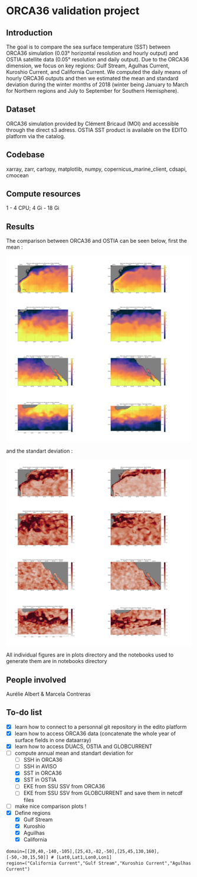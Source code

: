# ORCA36 validation project
## Introduction
The goal is to compare the sea surface temperature (SST) between ORCA36 simulation  (0.03° horizontal resolution and hourly output) and OSTIA satellite data (0.05° resolution and daily output). Due to the ORCA36 dimension, we focus on  key regions: Gulf Stream, Agulhas Current, Kuroshio Current, and California Current. We computed the daily means of hourly ORCA36 outputs and then we estimated the mean and standard deviation during the winter months of 2018 (winter being January to March for Northern regions and July to September for Southern Hemisphere). 

## Dataset
ORCA36 simulation provided by Clément Bricaud (MOI) and accessible through the direct s3 adress.
OSTIA SST product is available on the EDITO platform via the catalog.

## Codebase
xarray, zarr, cartopy, matplotlib, numpy, copernicus_marine_client, cdsapi, cmocean

## Compute resources
1 - 4 CPU; 
4 Gi - 18 Gi

## Results

The comparison between ORCA36 and OSTIA can be seen below, first the mean :

![plot](MEAN-SST-ORCA36-OSTIA-ALL-REGS.png)

and the standart deviation : 

![plot](STD-SST-ORCA36-OSTIA-ALL-REGS.png)

All individual figures are in plots directory and the notebooks used to generate them are in notebooks directory

## People involved
Aurélie Albert & Marcela Contreras

## To-do list

 - [x] learn how to connect to a personnal git repository in the edito platform
 - [x] learn how to access ORCA36 data (concatenate the whole year of surface fields in one dataarray)
 - [x] learn how to access DUACS, OSTIA and GLOBCURRENT
 - [ ] compute annual mean and standart deviation for
   - [ ] SSH in ORCA36
   - [ ] SSH in AVISO
   - [x] SST in ORCA36
   - [x] SST in OSTIA
   - [ ] EKE from SSU SSV from ORCA36
   - [ ] EKE from SSU SSV from GLOBCURRENT
and save them in netcdf files
- [ ] make nice comparison plots !
- [x] Define regions
  - [x] Gulf Stream 
  - [x] Kuroshio 
  - [x] Aguilhas
  - [x] California 

```
domain=[[20,40,-140,-105],[25,43,-82,-50],[25,45,130,160],[-50,-30,15,50]] # [Lat0,Lat1,Lon0,Lon1]
region=("California Current","Gulf Stream","Kuroshio Current","Agulhas Current")
```
